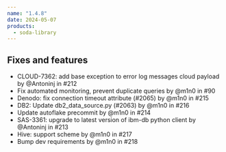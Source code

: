 ```yaml
---
name: "1.4.8"
date: 2024-05-07
products:
  - soda-library
---
```


## Fixes and features

* CLOUD-7362: add base exception to error log messages cloud payload by @Antoninj in #212
* Fix automated monitoring, prevent duplicate queries by @m1n0 in #90
* Denodo: fix connection timeout attribute (#2065) by @m1n0 in #215
* DB2: Update db2_data_source.py (#2063) by @m1n0 in #216
* Update autoflake precommit by @m1n0 in #214
* SAS-3361: upgrade to latest version of ibm-db python client by @Antoninj in #213
* Hive: support scheme by @m1n0 in #217
* Bump dev requirements by @m1n0 in #218

